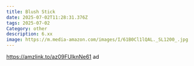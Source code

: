 ```yaml
---
title: Blush Stick
date: 2025-07-02T11:28:31.376Z
tags: 2025-07-02
Category: other
description: 6.xx
image: https://m.media-amazon.com/images/I/61B0Cl1lQAL._SL1200_.jpg
---
```

https://amzlink.to/az09FUlknNe61 ad